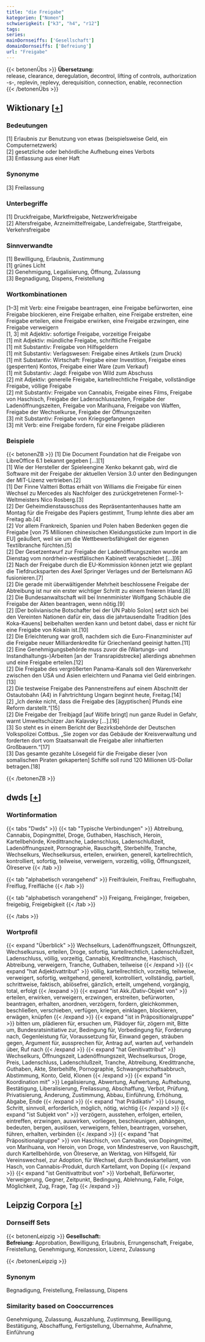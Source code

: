 ```yaml
---
title: "die Freigabe"
kategorien: ["Nomen"]
schwierigkeit: ["k3", "h4", "r12"]
tags:
series:
mainDornseiffs: ['Gesellschaft']
domainDornseiffs: ['Befreiung']
url: "Freigabe"
---
```


{{< betonenÜbs >}}
**Übersetzung:**  
release, clearance, deregulation, decontrol, lifting of controls, authorization -s-, replevin, replevy, derequisition, connection, enable, reconnection  
{{< /betonenÜbs >}}

## Wiktionary [[+](https://de.wiktionary.org/wiki/Freigabe)]

### Bedeutungen
[1] Erlaubnis zur Benutzung von etwas (beispielsweise Geld, ein Computernetzwerk)  
[2] gesetzliche oder behördliche Aufhebung eines Verbots  
[3] Entlassung aus einer Haft  

### Synonyme
[3] Freilassung  

### Unterbegriffe
[1] Druckfreigabe, Marktfreigabe, Netzwerkfreigabe  
[2] Altersfreigabe, Arzneimittelfreigabe, Landefreigabe, Startfreigabe, Verkehrsfreigabe  

### Sinnverwandte
[1] Bewilligung, Erlaubnis, Zustimmung  
[1] grünes Licht  
[2] Genehmigung, Legalisierung, Öffnung, Zulassung  
[3] Begnadigung, Dispens, Freistellung  

### Wortkombinationen
[1–3] mit Verb: eine Freigabe beantragen, eine Freigabe befürworten, eine Freigabe blockieren, eine Freigabe erhalten, eine Freigabe erstreiten, eine Freigabe erteilen, eine Freigabe erwirken, eine Freigabe erzwingen, eine Freigabe verweigern  
[1, 3] mit Adjektiv: sofortige Freigabe, vorzeitige Freigabe  
[1] mit Adjektiv: mündliche Freigabe, schriftliche Freigabe  
[1] mit Substantiv: Freigabe von Hilfsgeldern  
[1] mit Substantiv: Verlagswesen: Freigabe eines Artikels (zum Druck)  
[1] mit Substantiv: Wirtschaft: Freigabe einer Investition, Freigabe eines (gesperrten) Kontos, Freigabe einer Ware (zum Verkauf)  
[1] mit Substantiv: Jagd: Freigabe von Wild zum Abschuss  
[2] mit Adjektiv: generelle Freigabe, kartellrechtliche Freigabe, vollständige Freigabe, völlige Freigabe  
[2] mit Substantiv: Freigabe von Cannabis, Freigabe eines Films, Freigabe von Haschisch, Freigabe der Ladenschlusszeiten, Freigabe der Ladenöffnungszeiten, Freigabe von Marihuana, Freigabe von Waffen, Freigabe der Wechselkurse, Freigabe der Öffnungszeiten  
[3] mit Substantiv: Freigabe von Kriegsgefangenen  
[3] mit Verb: eine Freigabe fordern, für eine Freigabe plädieren  

### Beispiele
{{< betonenZB >}}
[1] Die Document Foundation hat die Freigabe von LibreOffice 6.1 bekannt gegeben […][1]  
[1] Wie der Hersteller der Spieleengine Xenko bekannt gab, wird die Software mit der Freigabe der aktuellen Version 3.0 unter den Bedingungen der MIT-Lizenz vertrieben.[2]  
[1] Der Finne Valtteri Bottas erhält von Williams die Freigabe für einen Wechsel zu Mercedes als Nachfolger des zurückgetretenen Formel-1-Weltmeisters Nico Rosberg.[3]  
[2] Der Geheimdienstausschuss des Repräsentantenhauses hatte am Montag für die Freigabe des Papiers gestimmt, Trump lehnte dies aber am Freitag ab.[4]  
[2] Vor allem Frankreich, Spanien und Polen haben Bedenken gegen die Freigabe [von 75 Millionen chinesischen Kleidungsstücke zum Import in die EU] geäußert, weil sie um die Wettbewerbsfähigkeit der eigenen Textilbranche fürchten.[5]  
[2] Der Gesetzentwurf zur Freigabe der Ladenöffnungszeiten wurde am Dienstag vom nordrhein-westfälischen Kabinett verabschiedet […][6]  
[2] Nach der Freigabe durch die EU-Kommission können jetzt wie geplant die Tiefdrucksparten des Axel Springer Verlages und der Bertelsmann AG fusionieren.[7]  
[2] Die gerade mit überwältigender Mehrheit beschlossene Freigabe der Abtreibung ist nur ein erster wichtiger Schritt zu einem freieren Irland.[8]  
[2] Die Bundesanwaltschaft will bei Innenminister Wolfgang Schäuble die Freigabe der Akten beantragen, wenn nötig.[9]  
[2] [Der bolivianische Botschafter bei der UN Pablo Solon] setzt sich bei den Vereinten Nationen dafür ein, dass die jahrtausendalte Tradition [des Koka-Kauens] beibehalten werden kann und betont dabei, dass er nicht für eine Freigabe von Kokain ist.[10]  
[2] Die Erleichterung war groß, nachdem sich die Euro-Finanzminister auf die Freigabe neuer Milliardenkredite für Griechenland geeinigt hatten.[11]  
[2] Eine Genehmigungsbehörde muss zuvor die (Wartungs- und Instandhaltungs-)Arbeiten [an der Transrapidstrecke] allerdings abnehmen und eine Freigabe erteilen.[12]  
[2] Die Freigabe des vergrößerten Panama-Kanals soll den Warenverkehr zwischen den USA und Asien erleichtern und Panama viel Geld einbringen.[13]  
[2] Die testweise Freigabe des Pannenstreifens auf einem Abschnitt der Ostautobahn (A4) in Fahrtrichtung Ungarn beginnt heute, Freitag.[14]  
[2] „Ich denke nicht, dass die Freigabe des [ägyptischen] Pfunds eine Reform darstellt.“[15]  
[2] Die Freigabe der Treibjagd  [auf Wölfe bringt] nun ganze Rudel in Gefahr, warnt Umweltschützer Jan Kalavsky […].[16]  
[3] So steht es in einem Bericht der Bezirksbehörde der Deutschen Volkspolizei Cottbus. „Sie zogen vor das Gebäude der Kreisverwaltung und forderten dort vom Staatsanwalt die Freigabe aller inhaftierten Großbauern.“[17]  
[3] Das gesamte gezahlte Lösegeld für die Freigabe dieser [von somalischen Piraten gekaperten] Schiffe soll rund 120 Millionen US-Dollar betragen.[18]  

{{< /betonenZB >}}


## dwds [[+](https://www.dwds.de/wb/Freigabe)]

### Wortinformation
{{< tabs "Dwds" >}}
{{< tab "Typische Verbindungen" >}}
Abtreibung, Cannabis, Dopingmittel, Droge, Guthaben, Haschisch, Heroin, Kartellbehörde, Kredittranche, Ladenschluss, Ladenschlußzeit, Ladenöffnungszeit, Pornographie, Rauschgift, Sterbehilfe, Tranche, Wechselkurs, Wechselkursus, erteilen, erwirken, generell, kartellrechtlich, kontrolliert, sofortig, teilweise, verweigern, vorzeitig, völlig, Öffnungszeit, Ölreserve
{{< /tab >}}

{{< tab "alphabetisch vorangehend" >}}
Freifräulein, Freifrau, Freiflugbahn, Freiflug, Freifläche
{{< /tab >}}

{{< tab "alphabetisch vorangehend" >}}
Freigang, Freigänger, freigeben, freigebig, Freigebigkeit
{{< /tab >}}

{{< /tabs >}}

### Wortprofil
{{< expand "Überblick" >}} Wechselkurs, Ladenöffnungszeit, Öffnungszeit, Wechselkursus, erteilen, Droge, sofortig, kartellrechtlich, Ladenschlußzeit, Ladenschluss, völlig, vorzeitig, Cannabis, Kredittranche, Haschisch, Abtreibung, verweigern, Tranche, Guthaben, teilweise {{< /expand >}}
{{< expand "hat Adjektivattribut" >}} völlig, kartellrechtlich, vorzeitig, teilweise, verweigert, sofortig, weitgehend, generell, kontrolliert, vollständig, partiell, schrittweise, faktisch, ablösefrei, gänzlich, erteilt, umgehend, vorgängig, total, erfolgt {{< /expand >}}
{{< expand "ist Akk./Dativ-Objekt von" >}} erteilen, erwirken, verweigern, erzwingen, erstreiten, befürworten, beantragen, erhalten, anordnen, verzögern, fordern, gleichkommen, beschließen, verschieben, verfügen, kriegen, einklagen, blockieren, erwägen, knüpfen {{< /expand >}}
{{< expand "ist in Präpositionalgruppe" >}} bitten um, plädieren für, ersuchen um, Plädoyer für, zögern mit, Bitte um, Bundesratsinitiative zur, Bedingung für, Vorbedingung für, Forderung nach, Gegenleistung für, Voraussetzung für, Einwand gegen, sträuben gegen, Argument für, aussprechen für, Antrag auf, warten auf, verhandeln über, Ruf nach {{< /expand >}}
{{< expand "hat Genitivattribut" >}} Wechselkurs, Öffnungszeit, Ladenöffnungszeit, Wechselkursus, Droge, Preis, Ladenschluss, Ladenschlußzeit, Tranche, Abtreibung, Kredittranche, Guthaben, Akte, Sterbehilfe, Pornographie, Schwangerschaftsabbruch, Abstimmung, Konto, Geld, Klonen {{< /expand >}}
{{< expand "in Koordination mit" >}} Legalisierung, Abwertung, Aufwertung, Aufhebung, Bestätigung, Liberalisierung, Freilassung, Abschaffung, Verbot, Prüfung, Privatisierung, Änderung, Zustimmung, Abbau, Einführung, Erhöhung, Abgabe, Ende {{< /expand >}}
{{< expand "hat Prädikativ" >}} Lösung, Schritt, sinnvoll, erforderlich, möglich, nötig, wichtig {{< /expand >}}
{{< expand "ist Subjekt von" >}} verzögern, ausstehen, erfolgen, erteilen, eintreffen, erzwingen, auswirken, vorliegen, beschleunigen, abhängen, bedeuten, bergen, auslösen, verweigern, fehlen, beantragen, vorsehen, führen, erhalten, verbinden {{< /expand >}}
{{< expand "hat Präpositionalgruppe" >}} von Haschisch, von Cannabis, von Dopingmittel, von Marihuana, von Heroin, von Droge, von Mindestreserve, von Rauschgift, durch Kartellbehörde, von Ölreserve, an Werktag, von Hilfsgeld, für Vereinswechsel, zur Adoption, für Wechsel, durch Bundeskartellamt, von Hasch, von Cannabis-Produkt, durch Kartellamt, von Doping {{< /expand >}}
{{< expand "ist Genitivattribut von" >}} Vorbehalt, Befürworter, Verweigerung, Gegner, Zeitpunkt, Bedingung, Ablehnung, Falle, Folge, Möglichkeit, Zug, Frage, Tag {{< /expand >}}

## Leipzig Corpora [[+](https://corpora.uni-leipzig.de/en/res?word=Freigabe&corpusId=deu_newscrawl-public_2018)]

### Dornseiff Sets
{{< betonenLeipzig >}}
**Gesellschaft:**  
**Befreiung:** Approbation, Bewilligung, Erlaubnis, Errungenschaft, Freigabe, Freistellung, Genehmigung, Konzession, Lizenz, Zulassung  

{{< /betonenLeipzig >}}

### Synonym
Begnadigung, Freistellung, Freilassung, Dispens


### Similarity based on Cooccurrences
Genehmigung, Zulassung, Auszahlung, Zustimmung, Bewilligung, Bestätigung, Abschaffung, Fertigstellung, Übernahme, Aufnahme, Einführung

